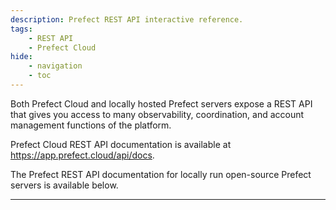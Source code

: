 ```yaml
---
description: Prefect REST API interactive reference.
tags:
    - REST API
    - Prefect Cloud
hide:
    - navigation
    - toc
---
```


Both Prefect Cloud and locally hosted Prefect servers expose a REST API that gives you access to many observability, coordination, and account management functions of the platform.

Prefect Cloud REST API documentation is available at <a href="https://app.prefect.cloud/api/docs" target="_blank">https://app.prefect.cloud/api/docs</a>.

The Prefect REST API documentation for locally run open-source Prefect servers is available below.

<hr>

<div id="redoc-container"></div>
<script src="https://unpkg.com/redoc@2/bundles/redoc.standalone.js"></script>
<script>
    Redoc.init('./schema.json', {
        scrollYOffset: 50,
    }, document.getElementById('redoc-container'))
</script>

